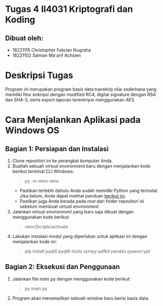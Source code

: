 # Tugas 4 II4031 Kriptografi dan Koding
## Dibuat oleh:
- 18221115 Christopher Febrian Nugraha
- 18221102 Salman Ma'arif Achsien

# Deskripsi Tugas 
Program ini merupakan program basis data transkrip nilai sederhana yang memiliki fitur enkripsi dengan modified RC4, digital signature dengan RSA dan SHA-3, serta export laporan terenkripsi menggunakan AES.

# Cara Menjalankan Aplikasi pada Windows OS
## Bagian 1: Persiapan dan Instalasi
1. Clone repositori ini ke perangkat komputer Anda.
2. Buatlah sebuah _virtual environment_ baru dengan menjalankan kode berikut terminal CLI Windows:
    > py -m venv venv
    - Pastikan terlebih dahulu Anda sudah memiliki _Python_ yang terinstal. Jika belum, Anda dapat melihat panduan [berikut ini](https://docs.python.org/3/using/windows.html#using-on-windows).
    - Pastikan juga Anda berada pada _root_ dari folder repositori ini sebelum membuat _virtual environment_.
3. Jalankan _virtual environment_ yang baru saja dibuat dengan menggunakan kode berikut:
    > venv/Scripts/activate
4. Lakukan instalasi modul yang diperlukan untuk aplikasi ini dengan menjalankan kode ini:
    > pip install pyqt6 pyqt6-tools sympy pdfkit pandas pyaescrypt

## Bagian 2: Eksekusi dan Penggunaan
1. Jalankan file main.py dengan menggunakan kode berikut:
    > py main.py
2. Program akan menampilkan sebuah window baru berisi basis data.
